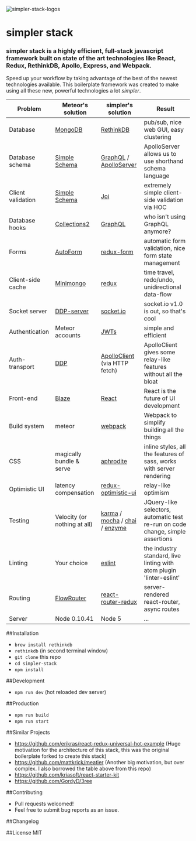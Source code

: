 ![simpler-stack-logos](https://cloud.githubusercontent.com/assets/14098106/17431491/7ecd18ba-5ab7-11e6-902a-253e39aa3e6a.png)
# simpler stack
### simpler stack is a highly efficient, full-stack javascript framework built on state of the art technologies like React, Redux, RethinkDB, Apollo, Express, and Webpack.
Speed up your workflow by taking advantage of the best of the newest technologies available. This boilerplate framework was created to make using all these new, powerful technologies a lot *simpler*.

| Problem           | Meteor's solution                                               | simpler's solution                                                         | Result                                                              |
|-------------------|-----------------------------------------------------------------|---------------------------------------------------------------------|---------------------------------------------------------------------|
| Database          | [MongoDB](https://www.mongodb.org/)                             | [RethinkDB](https://www.rethinkdb.com/)                             | pub/sub, nice web GUI, easy clustering                 |
| Database schema   | [Simple Schema](https://github.com/aldeed/meteor-simple-schema) | [GraphQL](https://github.com/graphql/graphql-js) / [ApolloServer](https://github.com/apollostack/apollo-server)                    | ApolloServer allows us to use shorthand schema language                        |
| Client validation | [Simple Schema](https://github.com/aldeed/meteor-simple-schema) | [Joi](https://github.com/hapijs/joi)                                | extremely simple client-side validation via HOC       |
| Database hooks    | [Collections2](https://github.com/aldeed/meteor-collection2)    | [GraphQL](https://github.com/graphql/graphql-js)                    | who isn't using GraphQL anymore?      |
| Forms             | [AutoForm](https://github.com/aldeed/meteor-autoform)           | [redux-form](https://github.com/erikras/redux-form)                 | automatic form validation, nice form state management        |
| Client-side cache | [Minimongo](https://www.meteor.com/mini-databases)              | [redux](http://redux.js.org/)                                       | time travel, redo/undo, unidirectional data-flow               |
| Socket server     | [DDP-server](https://www.meteor.com/ddp)                        | [socket.io](http://socket.io/)                        | socket.io v1.0 is out, so that's cool                        |
| Authentication    | Meteor accounts                                                 | [JWTs](https://jwt.io)                                              | simple and efficient                  |
| Auth-transport    | [DDP](https://www.meteor.com/ddp)                               | [ApolloClient](https://github.com/apollostack/apollo-client) (via HTTP fetch) | ApolloClient gives some relay-like features without all the bloat                                 |
| Front-end         | [Blaze](https://www.meteor.com/blaze)                           | [React](https://facebook.github.io/react/)                          | React is the future of UI development                     |
| Build system      | meteor                                                          | [webpack](https://webpack.github.io/)                               | Webpack to simplify building all the things                         |
| CSS               | magically bundle & serve                                        | [aphrodite](https://github.com/khan/aphrodite)           |  inline styles, all the features of sass, works with server rendering |
| Optimistic UI     | latency compensation                                            | [redux-optimistic-ui](https://github.com/mattkrick/redux-optimistic-ui)  | relay-like optimism                                         |
| Testing           | Velocity (or nothing at all)                                    | [karma](https://github.com/karma-runner/karma) / [mocha](https://github.com/mochajs/mocha) / [chai](https://github.com/chaijs/chai) / [enzyme](https://github.com/airbnb/enzyme)                          | JQuery-like selectors, automatic test re-run on code change, simple assertions         |
| Linting           | Your choice                                                     | [eslint](https://github.com/eslint/eslint)                              | the industry standard, live linting with atom plugin 'linter-eslint'                                          |
| Routing           | [FlowRouter](https://github.com/kadirahq/flow-router)           | [react-router-redux](https://github.com/reactjs/react-router-redux) | server-rendered react-router, async routes        |
| Server            | Node 0.10.41                                                    | Node 5                                                              | ...                                |                             |
 
##Installation
- `brew install rethinkdb`
- `rethinkdb` (in second terminal window)
- `git clone` this repo
- `cd simpler-stack`
- `npm install`

##Development
- `npm run dev` (hot reloaded dev server)

##Production
- `npm run build` 
- `npm run start`

##Similar Projects
 - https://github.com/erikras/react-redux-universal-hot-example (Huge motivation for the architecture of this stack, this was the original boilerplate forked to create this stack)
 - https://github.com/mattkrick/meatier (Another big motivation, but over complex. I also borrowed the table above from this repo)
 - https://github.com/kriasoft/react-starter-kit
 - https://github.com/GordyD/3ree

##Contributing
 - Pull requests welcomed!
 - Feel free to submit bug reports as an issue.

##Changelog
  
##License
MIT

